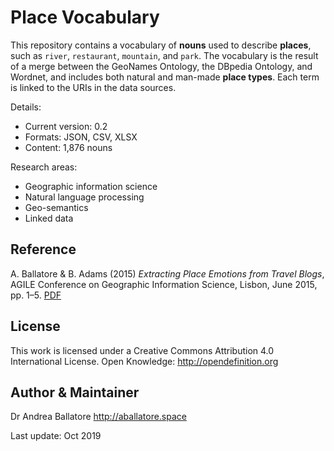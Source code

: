 Place Vocabulary
=============================================

This repository contains a vocabulary of **nouns** used to describe **places**, such as `river`, `restaurant`, `mountain`, and `park`.
The vocabulary is the result of a merge between the GeoNames Ontology, the DBpedia Ontology, and Wordnet, and includes both natural and man-made **place types**.
Each term is linked to the URIs in the data sources.

Details:
* Current version: 0.2
* Formats: JSON, CSV, XLSX
* Content: 1,876 nouns

Research areas:
* Geographic information science
* Natural language processing
* Geo-semantics
* Linked data

Reference
----------------------
A. Ballatore & B. Adams (2015) *Extracting Place Emotions from Travel Blogs*,
AGILE Conference on Geographic Information Science, Lisbon, June 2015, pp. 1–5. [PDF](https://agile-online.org/conference_paper/cds/agile_2015/shortpapers/97/97_Paper_in_PDF.pdf)

License
----------------------
This work is licensed under a Creative Commons Attribution 4.0 International License.
Open Knowledge: <http://opendefinition.org>

Author & Maintainer
----------------------
Dr Andrea Ballatore <http://aballatore.space>

Last update: Oct 2019